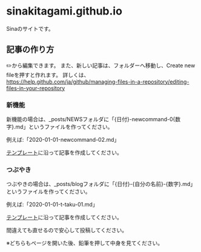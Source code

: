 # sinakitagami.github.io
Sinaのサイトです。
## 記事の作り方
:pencil2:から編集できます。 
また、新しい記事は、フォルダーへ移動し、Create new fileを押すと作れます。
詳しくは、https://help.github.com/ja/github/managing-files-in-a-repository/editing-files-in-your-repository
### 新機能
新機能の場合は、_posts/NEWSフォルダに「{日付}-newcommand-0{数字}.md」というファイルを作ってください。

例えば:「2020-01-01-newcommand-02.md」

[テンプレート](https://github.com/SinaKitagami/sinakitagami.github.io/blob/master/news-template.md)に沿って記事を作成してください。

### つぶやき
つぶやきの場合は、_posts/blogフォルダに「{日付}-{自分の名前}-{数字}.md」というファイルを作ってください。

例えば:「2020-01-01-t-taku-01.md」

[テンプレート](https://github.com/SinaKitagami/sinakitagami.github.io/blob/master/blog-template.md)に沿って記事を作成してください。

間違えても直せるので安心して投稿してください。

※どちらもページを開いた後、鉛筆を押して中身を見てください。
